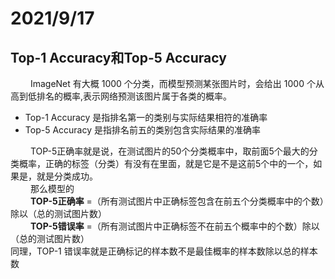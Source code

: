 # 2021/9/17

## Top-1 Accuracy和Top-5 Accuracy

&emsp;&emsp; ImageNet 有大概 1000 个分类，而模型预测某张图片时，会给出 1000 个从高到低排名的概率,表示网络预测该图片属于各类的概率。

+ Top-1 Accuracy 是指排名第一的类别与实际结果相符的准确率
+ Top-5 Accuracy 是指排名前五的类别包含实际结果的准确率

&emsp;&emsp; TOP-5正确率就是说，在测试图片的50个分类概率中，取前面5个最大的分类概率，正确的标签（分类）有没有在里面，就是它是不是这前5个中的一个，如果是，就是分类成功。  
&emsp;&emsp; 那么模型的  
&emsp;&emsp; **TOP-5正确率** =（所有测试图片中正确标签包含在前五个分类概率中的个数）除以（总的测试图片数）  
&emsp;&emsp; **TOP-5错误率** =（所有测试图片中正确标签不在前五个概率中的个数）除以（总的测试图片数）  
同理，TOP-1 错误率就是正确标记的样本数不是最佳概率的样本数除以总的样本数
